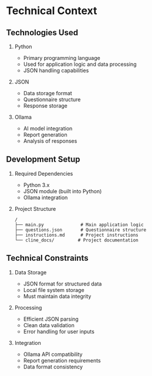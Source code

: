 # Technical Context

## Technologies Used
1. Python
   - Primary programming language
   - Used for application logic and data processing
   - JSON handling capabilities

2. JSON
   - Data storage format
   - Questionnaire structure
   - Response storage

3. Ollama
   - AI model integration
   - Report generation
   - Analysis of responses

## Development Setup
1. Required Dependencies
   - Python 3.x
   - JSON module (built into Python)
   - Ollama integration

2. Project Structure
   ```
   /
   ├── main.py              # Main application logic
   ├── questions.json       # Questionnaire structure
   ├── instructions.md      # Project instructions
   └── cline_docs/         # Project documentation
   ```

## Technical Constraints
1. Data Storage
   - JSON format for structured data
   - Local file system storage
   - Must maintain data integrity

2. Processing
   - Efficient JSON parsing
   - Clean data validation
   - Error handling for user inputs

3. Integration
   - Ollama API compatibility
   - Report generation requirements
   - Data format consistency
